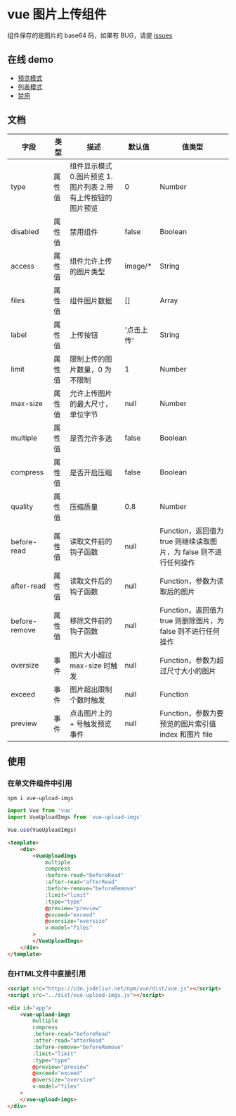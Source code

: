# vue 图片上传组件
组件保存的是图片的 base64 码，如果有 BUG，请提 [issues](https://github.com/woai3c/vue-upload-imgs/issues)

## 在线 demo
* [预览模式](http://jsrun.net/HMfKp/edit)
* [列表模式](http://jsrun.net/5MfKp/edit)
* [禁用](http://jsrun.net/DMfKp/edit)

## 文档
|字段|类型|描述|默认值|值类型|
|-|-|-|-|-|
|type|属性值|组件显示模式 0.图片预览 1.图片列表 2.带有上传按钮的图片预览|0|Number|
|disabled|属性值|禁用组件|false|Boolean|
|access|属性值|组件允许上传的图片类型|image/*|String|
|files|属性值|组件图片数据|[]|Array|
|label|属性值|上传按钮|'点击上传'|String|
|limit|属性值|限制上传的图片数量，0 为不限制|1|Number|
|max-size|属性值|允许上传图片的最大尺寸，单位字节|null|Number|
|multiple|属性值|是否允许多选|false|Boolean|
|compress|属性值|是否开启压缩|false|Boolean|
|quality|属性值|压缩质量|0.8|Number|
|before-read|属性值|读取文件前的钩子函数|null|Function，返回值为 true 则继续读取图片，为 false 则不进行任何操作|
|after-read|属性值|读取文件后的钩子函数|null|Function，参数为读取后的图片|
|before-remove|属性值|移除文件前的钩子函数|null|Function，返回值为 true 则删除图片，为 false 则不进行任何操作|
|oversize|事件|图片大小超过 max-size 时触发|null|Function，参数为超过尺寸大小的图片|
|exceed|事件|图片超出限制个数时触发|null|Function|
|preview|事件|点击图片上的 + 号触发预览事件|null|Function，参数为要预览的图片索引值 index 和图片 file|

## 使用
### 在单文件组件中引用
```
npm i vue-upload-imgs
```

```js
import Vue from 'vue'
import VueUploadImgs from 'vue-upload-imgs'

Vue.use(VueUploadImgs)
```
```html
<template>
    <div>
        <VueUploadImgs 
            multiple
            compress
            :before-read="beforeRead"
            :after-read="afterRead"
            :before-remove="beforeRemove"
            :limit="limit"
            :type="type"
            @preview="preview"
            @exceed="exceed"
            @oversize="oversize"
            v-model="files"
        >
        </VueUploadImgs>
    </div>
</template>
```

### 在HTML文件中直接引用

```html
<script src="https://cdn.jsdelivr.net/npm/vue/dist/vue.js"></script>
<script src="../dist/vue-upload-imgs.js"></script>
```

```html
<div id="app">
    <vue-upload-imgs 
        multiple
        compress
        :before-read="beforeRead"
        :after-read="afterRead"
        :before-remove="beforeRemove"
        :limit="limit"
        :type="type"
        @preview="preview"
        @exceed="exceed"
        @oversize="oversize"
        v-model="files"
    >
    </vue-upload-imgs>
</div>
```

